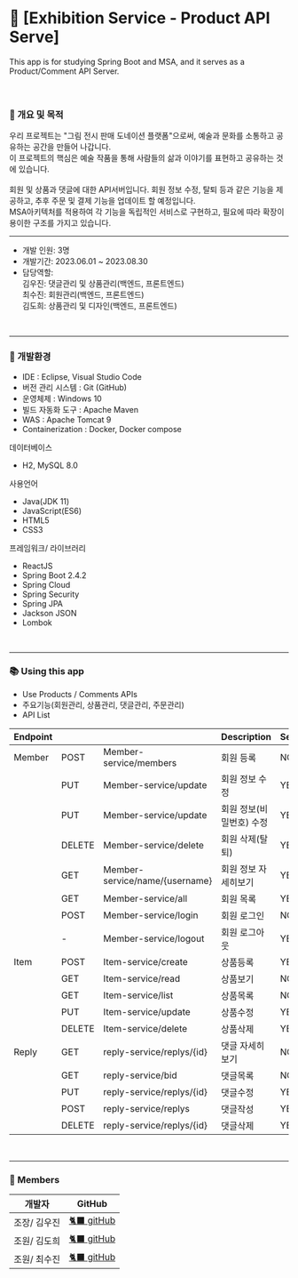 # 🎯 [Exhibition Service - Product API Serve]
<!-- (http://MyBoard.site/) --> 
This app is for studying Spring Boot and MSA, and it serves as a Product/Comment API Server.<br>
<br>
<br>


### 🌈 개요 및 목적

우리 프로젝트는 "그림 전시 판매 도네이션 플랫폼"으로써, 예술과 문화를 소통하고 공유하는 공간을 만들어 나갑니다. <br>
이 프로젝트의 핵심은 예술 작품을 통해 사람들의 삶과 이야기를 표현하고 공유하는 것에 있습니다.<br>
<br>
회원 및 상품과 댓글에 대한 API서버입니다. 회원 정보 수정, 탈퇴 등과 같은 기능을 제공하고, 추후 주문 및 결제 기능을 업데이트 할 예정입니다. <br>
MSA아키텍처를 적용하여 각 기능을 독립적인 서비스로 구현하고, 필요에 따라 확장이 용이한 구조를 가지고 있습니다.<br>

---

- 개발 인원: 3명
- 개발기간: 2023.06.01 ~ 2023.08.30
- 담당역할:<br>
김우진: 댓글관리 및 상품관리(백엔드, 프론트엔드)<br>
최수진: 회원관리(백엔드, 프론트엔드)<br>
김도희: 상품관리 및 디자인(백엔드, 프론트엔드)<br>

<br>

---

### 🚀 개발환경

- IDE : Eclipse, Visual Studio Code
- 버전 관리 시스템 : Git (GitHub)
- 운영체제 : Windows 10
- 빌드 자동화 도구 : Apache Maven
- WAS : Apache Tomcat 9
- Containerization : Docker, Docker compose

데이터베이스
- H2, MySQL 8.0

사용언어
- Java(JDK 11)
- JavaScript(ES6)
- HTML5
- CSS3

프레임워크/ 라이브러리
- ReactJS
- Spring Boot 2.4.2
- Spring Cloud
- Spring Security
- Spring JPA
- Jackson JSON
- Lombok

<br>

---

### 📚 Using this app

- Use Products / Comments APIs
- 주요기능(회원관리, 상품관리, 댓글관리, 주문관리)
- API List

| Endpoint |   |   | Description | Secured | Roles |
| --- | --- | --- | --- | --- | --- |
| Member | POST | Member-service/members | 회원 등록 | NO | ALL |
|  | PUT | Member-service/update | 회원 정보 수정 | YES | USER |
|  | PUT | Member-service/update | 회원 정보(비밀번호) 수정 | YES | USER |
|  | DELETE | Member-service/delete | 회원 삭제(탈퇴) | YES | USER |
|  | GET | Member-service/name/{username} | 회원 정보 자세히보기 | YES | USER,ADMIN |
|  | GET | Member-service/all | 회원 목록 | YES | USER,ADMIN |
|  | POST | Member-service/login | 회원 로그인 | NO | ALL |
|  | - | Member-service/logout | 회원 로그아웃 | YES | USER,ADMIN |
| Item | POST | Item-service/create | 상품등록 | YES | ADMIN |
|  | GET | Item-service/read | 상품보기 | NO | ALL |
|  | GET | Item-service/list | 상품목록 | NO | ALL |
|  | PUT | Item-service/update | 상품수정 | YES | ADMIN |
|  | DELETE | Item-service/delete | 상품삭제 | YES | ADMIN |
| Reply | GET | reply-service/replys/{id} | 댓글 자세히보기 | NO | ALL |
|  | GET | reply-service/bid | 댓글목록 | NO | ALL |
|  | PUT | reply-service/replys/{id} | 댓글수정 | YES | USER,ADMIN |
|  | POST | reply-service/replys | 댓글작성 | YES | USER,ADMIN |
|  | DELETE | reply-service/replys/{id} | 댓글삭제 | YES | USER,ADMIN |

<br>

---

### 🫥 Members

| 개발자    | GitHub                                      |
|----------|---------------------------------------------|
| 조장/ 김우진 | [🐈‍⬛ gitHub](https://github.com/woojin598) | 
| 조원/ 김도희 | [🐈‍⬛ gitHub](https://github.com/DahnaKim) | 
|  조원/ 최수진 | [🐈‍⬛ gitHub](https://github.com/sujins0311) | 



